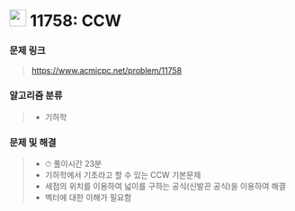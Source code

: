 # <img src="https://d2gd6pc034wcta.cloudfront.net/tier/11.svg" width="30">  11758: CCW

### 문제 링크

> https://www.acmicpc.net/problem/11758

### 알고리즘 분류

>- 기하학



### 문제 및 해결

>- ⏱ 풀이시간 23분
>- 기하학에서 기초라고 할 수 있는 CCW 기본문제
>- 세점의 위치를 이용하여 넓이를 구하는 공식(신발끈 공식)을 이용하여 해결 
>- 벡터에 대한 이해가 필요함
